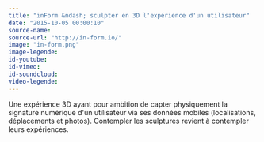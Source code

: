 ```yaml
---
title: "inForm &ndash; sculpter en 3D l'expérience d'un utilisateur"
date: "2015-10-05 00:00:10"
source-name:
source-url: "http://in-form.io/"
image: "in-form.png"
image-legende:
id-youtube:
id-vimeo:
id-soundcloud:
video-legende:
---
```

Une expérience 3D ayant pour ambition de capter physiquement la signature numérique d'un utilisateur via ses données mobiles (localisations, déplacements et photos). Contempler les sculptures revient à contempler leurs expériences.
